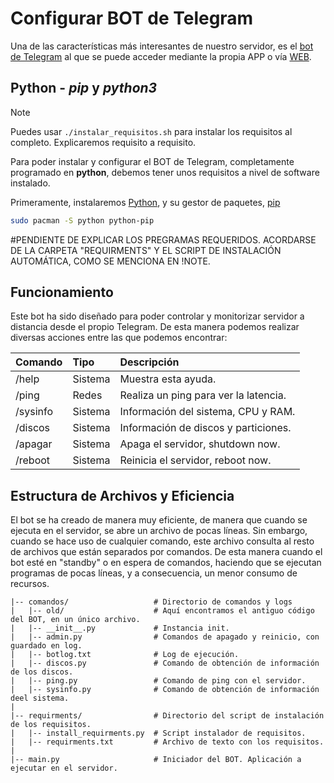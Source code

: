 # Configurar BOT de Telegram

Una de las características más interesantes de nuestro servidor, es el [bot de Telegram](https://docs.google.com) al que se puede acceder mediante la propia APP o vía [WEB](espetoneta.es).

## Python - *pip* y *python3*

> [!NOTE]  
> Puedes usar `./instalar_requisitos.sh` para instalar los requisitos al completo. Explicaremos requisito a requisito.

Para poder instalar y configurar el BOT de Telegram, completamente programado en **python**, debemos tener unos requisitos a nivel de software instalado.

Primeramente, instalaremos [Python](https://wiki.archlinux.org/title/python), y su gestor de paquetes, [pip](https://archlinux.org/packages/extra/any/python-pip/)

```bash
sudo pacman -S python python-pip
```

#PENDIENTE DE EXPLICAR LOS PREGRAMAS REQUERIDOS. ACORDARSE DE LA CARPETA "REQUIRMENTS" Y EL SCRIPT DE INSTALACIÓN AUTOMÁTICA, COMO SE MENCIONA EN !NOTE.

## Funcionamiento
Este bot ha sido diseñado para poder controlar y monitorizar servidor a distancia desde el propio Telegram. De esta manera podemos realizar diversas acciones entre las que podemos encontrar:

| Comando           | Tipo       | Descripción                                            |
| :---------------- | :--------- | :----------------------------------------------------- |
| /help             | Sistema    | Muestra esta ayuda.                                    |
| /ping             | Redes      | Realiza un ping para ver la latencia.                  |
| /sysinfo          | Sistema    | Información del sistema, CPU y RAM.                    |
| /discos           | Sistema    | Información de discos y particiones.                   |
| /apagar           | Sistema    | Apaga el servidor, shutdown now.                       |
| /reboot           | Sistema    | Reinicia el servidor, reboot now.                      |

## Estructura de Archivos y Eficiencia

El bot se ha creado de manera muy eficiente, de manera que cuando se ejecuta en el servidor, se abre un archivo de pocas líneas. Sin embargo, cuando se hace uso de cualquier comando, este archivo consulta al resto de archivos que están separados por comandos. De esta manera cuando el bot esté en "standby" o en espera de comandos, haciendo que se ejecutan programas de pocas líneas, y a consecuencia, un menor consumo de recursos.

```Documentos/
|-- comandos/                   # Directorio de comandos y logs
|   |-- old/                    # Aquí encontramos el antiguo código del BOT, en un único archivo.
|   |-- __init__.py             # Instancia init.
|   |-- admin.py                # Comandos de apagado y reinicio, con guardado en log.
|   |-- botlog.txt              # Log de ejecución.
|   |-- discos.py               # Comando de obtención de información de los discos.
|   |-- ping.py                 # Comando de ping con el servidor.
|   |-- sysinfo.py              # Comando de obtención de información deel sistema.
|
|-- requirments/                # Directorio del script de instalación de los requisitos.
|   |-- install_requirments.py  # Script instalador de requisitos.
|   |-- requirments.txt         # Archivo de texto con los requisitos.
|
|-- main.py                     # Iniciador del BOT. Aplicación a ejecutar en el servidor.
```